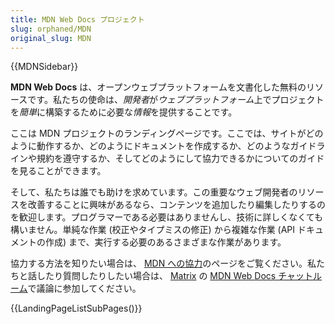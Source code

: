 ```yaml
---
title: MDN Web Docs プロジェクト
slug: orphaned/MDN
original_slug: MDN
---
```


{{MDNSidebar}}

**MDN Web Docs** は、オープンウェブプラットフォームを文書化した無料のリソースです。私たちの使命は、*開発者*が*ウェブプラットフォーム*上でプロジェクトを*簡単*に構築するために必要な*情報*を提供することです。

ここは MDN プロジェクトのランディングページです。ここでは、サイトがどのように動作するか、どのようにドキュメントを作成するか、どのようなガイドラインや規約を遵守するか、そしてどのようにして協力できるかについてのガイドを見ることができます。

そして、私たちは誰でも助けを求めています。この重要なウェブ開発者のリソースを改善することに興味があるなら、コンテンツを追加したり編集したりするのを歓迎します。プログラマーである必要はありませんし、技術に詳しくなくても構いません。単純な作業 (校正やタイプミスの修正) から複雑な作業 (API ドキュメントの作成) まで、実行する必要のあるさまざまな作業があります。

協力する方法を知りたい場合は、 [MDN への協力](/ja/docs/MDN/Contribute)のページをご覧ください。私たちと話したり質問したりしたい場合は、 [Matrix](https://wiki.mozilla.org/Matrix) の [MDN Web Docs チャットルーム](https://chat.mozilla.org/#/room/#mdn:mozilla.org)で議論に参加してください。

{{LandingPageListSubPages()}}
